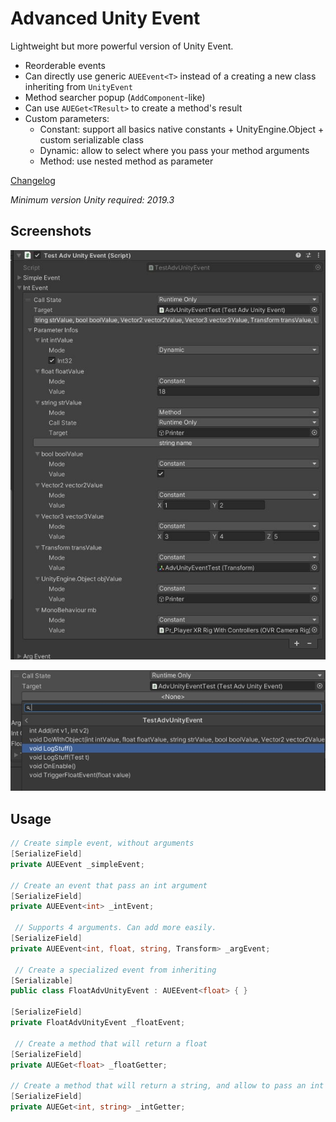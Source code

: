 

# Advanced Unity Event

Lightweight but more powerful version of Unity Event.

- Reorderable events
- Can directly use generic `AUEEvent<T>` instead of a creating a new class inheriting from `UnityEvent`
- Method searcher popup (`AddComponent`-like)
- Can use `AUEGet<TResult>` to create a method's result
- Custom parameters:
  - Constant: support all basics native constants + UnityEngine.Object + custom serializable class
  - Dynamic: allow to select where you pass your method arguments
  - Method: use nested method as parameter

[Changelog](Documentation~/Changelog.md)

*Minimum version Unity required: 2019.3*

## Screenshots

![](Documentation~/Resources/Constants.jpg)

![](Documentation~/Resources/MethodSearcher.jpg)



## Usage

```csharp
// Create simple event, without arguments
[SerializeField]
private AUEEvent _simpleEvent;

// Create an event that pass an int argument
[SerializeField]
private AUEEvent<int> _intEvent;

 // Supports 4 arguments. Can add more easily.
[SerializeField]
private AUEEvent<int, float, string, Transform> _argEvent;

 // Create a specialized event from inheriting
[Serializable]
public class FloatAdvUnityEvent : AUEEvent<float> { }

[SerializeField]
private FloatAdvUnityEvent _floatEvent;

 // Create a method that will return a float
[SerializeField]
private AUEGet<float> _floatGetter;

// Create a method that will return a string, and allow to pass an int argument.
[SerializeField]
private AUEGet<int, string> _intGetter; 
```

